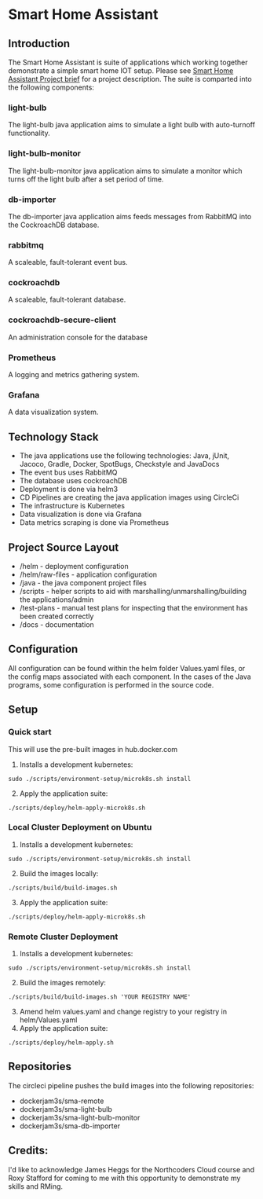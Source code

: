 # Smart Home Assistant 

## Introduction

The Smart Home Assistant is suite of applications which working together demonstrate a simple smart home IOT setup. Please see [Smart Home Assistant Project brief](./Brief.pdf) for a project description. The suite is comparted into the following components:

### light-bulb

The light-bulb java application aims to simulate a light bulb with auto-turnoff functionality.

### light-bulb-monitor

The light-bulb-monitor java application aims to simulate a monitor which turns off the light bulb after a set period of time.

### db-importer

The db-importer java application aims feeds messages from RabbitMQ into the CockroachDB database.

### rabbitmq

A scaleable, fault-tolerant event bus.

### cockroachdb

A scaleable, fault-tolerant database.

### cockroachdb-secure-client

An administration console for the database

### Prometheus

A logging and metrics gathering system.

### Grafana

A data visualization system.

## Technology Stack

- The java applications use the following technologies: Java, jUnit, Jacoco, Gradle, Docker, SpotBugs, Checkstyle and JavaDocs
- The event bus uses RabbitMQ
- The database uses cockroachDB
- Deployment is done via helm3
- CD Pipelines are creating the java application images using CircleCi
- The infrastructure is Kubernetes
- Data visualization is done via Grafana
- Data metrics scraping is done via Prometheus

## Project Source Layout

- /helm - deployment configuration
- /helm/raw-files - application configuration
- /java - the java component project files
- /scripts - helper scripts to aid with marshalling/unmarshalling/building the applications/admin
- /test-plans - manual test plans for inspecting that the environment has been created correctly
- /docs - documentation

## Configuration

All configuration can be found within the helm folder Values.yaml files, or the config maps associated with each component. In the cases of the Java programs, some configuration is performed in the source code.

## Setup

### Quick start

This will use the pre-built images in hub.docker.com

1. Installs a development kubernetes:
```
sudo ./scripts/environment-setup/microk8s.sh install 
```
2. Apply the application suite: 
```
./scripts/deploy/helm-apply-microk8s.sh
```

### Local Cluster Deployment on Ubuntu
1. Installs a development kubernetes:
```
sudo ./scripts/environment-setup/microk8s.sh install 
```
2. Build the images locally: 
```
./scripts/build/build-images.sh
```
3. Apply the application suite: 
```
./scripts/deploy/helm-apply-microk8s.sh
```

### Remote Cluster Deployment
1. Installs a development kubernetes:
```
sudo ./scripts/environment-setup/microk8s.sh install 
```
2. Build the images remotely: 
```
./scripts/build/build-images.sh 'YOUR REGISTRY NAME'
```
3. Amend helm values.yaml and change registry to your registry in helm/Values.yaml
4. Apply the application suite: 
```
./scripts/deploy/helm-apply.sh
```

## Repositories

The circleci pipeline pushes the build images into the following repositories:

- dockerjam3s/sma-remote
- dockerjam3s/sma-light-bulb
- dockerjam3s/sma-light-bulb-monitor
- dockerjam3s/sma-db-importer

## Credits: 

I'd like to acknowledge James Heggs for the Northcoders Cloud course and Roxy Stafford for coming to me with this opportunity to demonstrate my skills and RMing.
